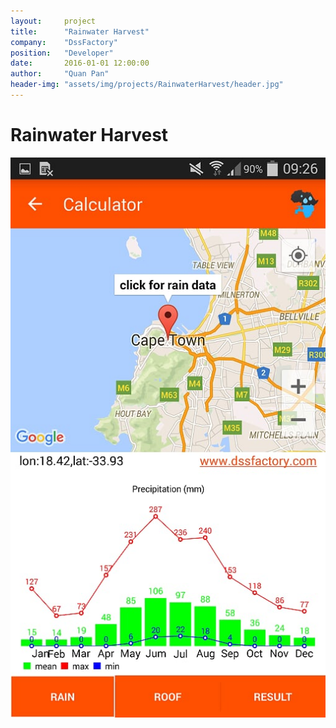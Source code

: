 ```yaml
---
layout:     project
title:      "Rainwater Harvest"
company:    "DssFactory"
position:   "Developer"
date:       2016-01-01 12:00:00
author:     "Quan Pan"
header-img: "assets/img/projects/RainwaterHarvest/header.jpg"
---
```


# [](#header-1)Rainwater Harvest

![](/assets/img/projects/RainwaterHarvest/calculator.png)
